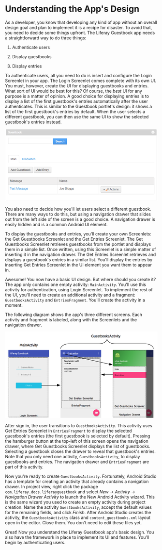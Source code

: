 # Understanding the App's Design [](id=understanding-the-apps-design)

As a developer, you know that developing any kind of app without an overall
design goal and plan to implement it is a recipe for disaster. To avoid that,
you need to decide some things upfront. The Liferay Guestbook app needs a
straightforward way to do three things: 

1. Authenticate users

2. Display guestbooks

3. Display entries

To authenticate users, all you need to do is insert and configure the Login
Screenlet in your app. The Login Screenlet comes complete with its own UI. You
must, however, create the UI for displaying guestbooks and entries. What sort of
UI would be best for this? Of course, the *best* UI for any purpose is a matter
of opinion. A good choice for displaying entries is to display a list of the
first guestbook's entries automatically after the user authenticates. This is
similar to the Guestbook portlet's design: it shows a list of the first
guestbook's entries by default. When the user selects a different guestbook, you
can then use the same UI to show the selected guestbook's entries instead. 

![Figure 1: By default, the first guestbook in the portlet is selected.](../../images/guestbook-portlet.png)

You also need to decide how you'll let users select a different guestbook. There 
are many ways to do this, but using a navigation drawer that slides out from the 
left side of the screen is a good choice. A navigation drawer is easily hidden
and is a common Android UI element. 

To display the guestbooks and entries, you'll create your own Screenlets: the 
Get Guestbooks Screenlet and the Get Entries Screenlet. The Get Guestbooks 
Screenlet retrieves guestbooks from the portlet and displays them in a simple 
list. Once written, using this Screenlet is a simple matter of inserting it in 
the navigation drawer. The Get Entries Screenlet retrieves and displays a 
guestbook's entries in a similar list. You'll display the entries by inserting 
Get Entries Screenlet in the UI element you want them to appear in. 

Awesome! You now have a basic UI design. But where should you create it? The app 
only contains one empty activity: `MainActivity`. You'll use this activity for 
authentication, using Login Screenlet. To implement the rest of the UI, you'll 
need to create an additional activity and a fragment: `GuestbooksActivity` and 
`EntriesFragment`. You'll create the activity in a moment. 

The following diagram shows the app's three different screens. Each activity and
fragment is labeled, along with the Screenlets and the navigation drawer. 

![Figure 2: The Liferay Guestbook app's design uses two activities and a fragment.](../../images/android-app-design-screenlets.png)

After sign in, the user transitions to `GuestbooksActivity`. This activity uses 
Get Entries Screenlet in `EntriesFragment` to display the selected guestbook's 
entries (the first guestbook is selected by default). Pressing the hamburger 
button at the top-left of this screen opens the navigation drawer, where Get 
Guestbooks Screenlet displays the list of guestbooks. Selecting a guestbook 
closes the drawer to reveal that guestbook's entries. Note that you only need 
one activity, `GuestbooksActivity`, to display guestbooks and entries. The 
navigation drawer and `EntriesFragment` are part of this activity. 

Now you're ready to create `GuestbooksActivity`. Fortunately, Android Studio has 
a template for creating an activity that already contains a navigation drawer. 
In project view, right click the package `com.liferay.docs.liferayguestbook` and 
select *New* &rarr; *Activity* &rarr; *Navigation Drawer Activity* to launch the 
New Android Activity wizard. This is the same wizard you used to create an empty 
activity during project creation. Name the activity `GuestbooksActivity`, accept 
the default values for the remaining fields, and click *Finish*. After Android 
Studio creates the activity, the `GuestbooksActivity` class and 
`content_guestbooks.xml` layout open in the editor. Close them. You don't need 
to edit these files yet. 

Great! Now you understand the Liferay Guestbook app's basic design. You also 
have the framework in place to implement its UI and features. You'll begin by 
authenticating users. 
